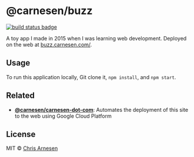 # **@carnesen/buzz**

[![build status badge](https://github.com/carnesen/buzz/workflows/test/badge.svg)](https://github.com/carnesen/buzz/actions?query=workflow%3Atest+branch%3Amaster)

A toy app I made in 2015 when I was learning web development. Deployed on the web at [buzz.carnesen.com/](https://buzz.carnesen.com/).

## Usage

To run this application locally, Git clone it, `npm install`, and `npm start`.

## Related

- [**@carnesen/carnesen-dot-com**](https://github.com/carnesen/carnesen-dot-com): Automates the deployment of this site to the web using Google Cloud Platform

## License

MIT © [Chris Arnesen](https://www.carnesen.com)
